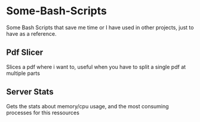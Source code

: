 # Some-Bash-Scripts
Some Bash Scripts that save me time or I have used in other projects, just to have as a reference.

## Pdf Slicer
Slices a pdf where i want to, useful when you have to split a single pdf at multiple parts 

## Server Stats
Gets the stats about memory/cpu usage, and the most consuming processes for this ressources
